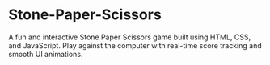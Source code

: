 # Stone-Paper-Scissors
A fun and interactive Stone Paper Scissors game built using HTML, CSS, and JavaScript. Play against the computer with real-time score tracking and smooth UI animations.
